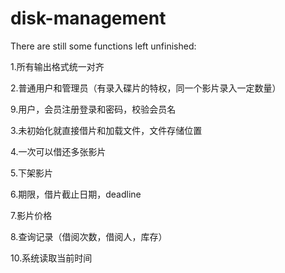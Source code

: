# disk-management
There are still some functions left unfinished:</br>   

1.所有输出格式统一对齐</br>  

2.普通用户和管理员（有录入碟片的特权，同一个影片录入一定数量）</br>    

9.用户，会员注册登录和密码，校验会员名</br>   

3.未初始化就直接借片和加载文件，文件存储位置</br>    

4.一次可以借还多张影片</br>    

5.下架影片</br>    

6.期限，借片截止日期，deadline</br>    

7.影片价格</br>    

8.查询记录（借阅次数，借阅人，库存）</br>    

10.系统读取当前时间
